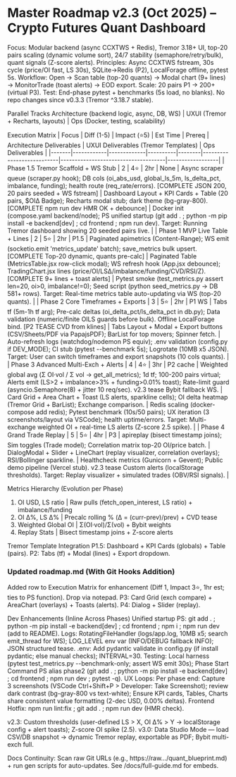 # Master Roadmap v2.3 (Oct 2025) – Crypto Futures Quant Dashboard
Focus: Modular backend (async CCXTWS + Redis), Tremor 3.18+ UI, top-20 pairs scaling (dynamic volume sort), 24/7 stability (semaphore/retry/bulk), quant signals (Z-score alerts).
Principles: Async CCXTWS fstream, 30s cycle (price/OI fast, LS 30s), SQLite→Redis (P2), LocalForage offline, pytest 5s.
Workflow: Open → Scan table (top-20 quants) → Modal chart (9+ lines) → MonitorTrade (toast alerts) → EOD export. Scale: 20 pairs P1 → 200+ (virtual P3). Test: End-phase pytest + benchmarks (5s load, no blanks). No repo changes since v0.3.3 (Tremor ^3.18.7 stable).

Parallel Tracks
Architecture (backend logic, async, DB, WS) | UXUI (Tremor + Recharts, layouts) | Ops (Docker, testing, scalability)

Execution Matrix
| Focus | Diff (1-5) | Impact (⭐5) | Est Time | Prereq | Architecture Deliverables | UXUI Deliverables (Tremor Templates) | Ops Deliverables |
|-------|------------|-------------|----------|--------|---------------------------|-------------------------------------|------------------|
| Phase 1.5 Tremor Scaffold + WS Stub | 2 | 4⭐ | 2hr | None | Async scraper queue (scraper.py hook); DB cols (oi_abs_usd, global_ls_5m, ls_delta_pct, imbalance, funding); health route (req_rate/errors). [COMPLETE JSON 200, 20 pairs seeded + WS fstream] | Dashboard Layout + KPI Cards + Table (20 pairs, $OIΔ Badge); Recharts modal stub; dark theme (bg-gray-800). [COMPLETE npm run dev HMR OK + debounce] | Docker init (compose.yaml backend/node); PS unified startup (git add . ; python -m pip install -e backend[dev] ; cd frontend ; npm run dev). Target: Running Tremor dashboard showing 20 seeded pairs live. |
| Phase 1 MVP Live Table + Lines | 2 | 5⭐ | 2hr | P1.5 | Paginated apimetrics (Content-Range); WS emit (socketio.emit 'metrics_update' batch); save_metrics bulk upsert. [COMPLETE Top-20 dynamic, quants pre-calc] | Paginated Table (MetricsTable.jsx row-click modal); WS refresh hook (App.jsx debounce); TradingChart.jsx lines (price/OI/LSΔ/imbalance/funding/CVD/RSI/Z). [COMPLETE 9+ lines + toast alerts] | Pytest smoke (test_metrics.py assert len=20, oi>0, imbalance!=0); Seed script (python seed_metrics.py → DB 581+ rows). Target: Real-time metrics table auto-updating via WS (top-20 quants). |
| Phase 2 Core Timeframes + Exports | 3 | 5⭐ | 2hr | P1 WS | Tabs tf (5m-1h tf arg); Pre-calc deltas (oi_delta_pct/ls_delta_pct in db.py); Data validation (numeric/finite OILS guards before bulk). Offline LocalForage bind. [P2 TEASE CVD from klines] | Tabs Layout + Modal + Export buttons (CSV/Sheets/PDF via PapajsPDF); BarList for top movers; Spinner fetch. | Auto-refresh logs (watchdog/nodemon PS equiv); .env validation (config.py if DEV_MODE); CI stub (pytest --benchmark 5s); Logrotate (10MB x5 JSON). Target: User can switch timeframes and export snapshots (10 cols quants). |
| Phase 3 Advanced Multi-Exch + Alerts | 4 | 4⭐ | 3hr | P2 cache | Weighted global avg (Σ OI·vol / Σ vol → get_all_metrics); 1d tf; 100-200 pairs virtual; Alerts emit (LS>2 + imbalance>3% + funding>0.01% toast); Rate-limit guard (asyncio.Semaphore(8) + jitter 10 req/sec). v2.3 tease Bybit fallback WS. | Card Grid + Area Chart + Toast (LS alerts, sparkline cells); OI delta heatmap (Tremor Grid + BarList); Exchange comparison. | Redis scaling (docker-compose add redis); Pytest benchmark (10s/50 pairs); UX iteration (3 screenshots/layout via VSCode); health uptime/errors. Target: Multi-exchange weighted OI + real-time LS alerts (Z-score 2.5 spike). |
| Phase 4 Grand Trade Replay | 5 | 5⭐ | 4hr | P3 | apireplay (bisect timestamp joins); Sim toggles (Trade model); Correlation matrix top-20 OI/price batch. | DialogModal + Slider + LineChart (replay visualizer, correlation overlays); RSI/Bollinger sparkline. | Healthcheck metrics (Gunicorn + Gevent); Public demo pipeline (Vercel stub). v2.3 tease Custom alerts (localStorage thresholds). Target: Replay visualizer + simulated trades (OBV/RSI signals). |

Metrics Hierarchy (Evolution per Phase)
1. OI USD, LS ratio | Raw pulls (fetch_open_interest, LS ratio) + imbalance/funding
2. OI Δ%, LS Δ% | Precalc rolling % (Δ = (curr-prev)/prev) + CVD tease
3. Weighted Global OI | Σ(OI·vol)/Σ(vol) + Bybit weights
4. Replay Stats | Bisect timestamp joins + Z-score alerts

Tremor Template Integration
P1.5: Dashboard + KPI Cards (globals) + Table (pairs).
P2: Tabs (tf) + Modal (lines) + Export dropdown.
### Updated roadmap.md (With Git Hooks Addition)
Added row to Execution Matrix for enhancement (Diff 1, Impact 3⭐, 1hr est; ties to PS function). Drop via notepad.
P3: Card Grid (exch compare) + AreaChart (overlays) + Toasts (alerts).
P4: Dialog + Slider (replay).

Dev Enhancements (Inline Across Phases)
Unified startup PS: git add . ; python -m pip install -e backend[dev] ; cd frontend ; npm i ; npm run dev (add to README).
Logs: RotatingFileHandler (logs/app.log, 10MB x5; search emit_thread for WS); LOG_LEVEL env var (INFO/DEBUG fallback INFO); JSON structured tease.
.env: Add pydantic validate in config.py (if install pydantic; else manual checks); INTERVAL=30.
Testing: Local harness (pytest test_metrics.py --benchmark-only; assert WS emit 30s); Phase Start Command PS alias phase2 (git add . ; python -m pip install -e backend[dev] ; cd frontend ; npm run dev ; pytest -q).
UX Loops: Per phase end: Capture 3 screenshots (VSCode Ctrl+Shift+P > Developer: Take Screenshot); review dark contrast (bg-gray-800 vs text-white); Ensure KPI cards, Tables, Charts share consistent value formatting (2-dec USD, 0.00% deltas).
Frontend Hotfix: npm run lint:fix ; git add . ; npm run dev (HMR check).

v2.3: Custom thresholds (user-defined LS > X, OI Δ% > Y → localStorage config + alert toasts); Z-score OI spike (2.5).
v3.0: Data Studio Mode — load CSV/DB snapshot → dynamic Tremor replay, exportable as PDF; Bybit multi-exch full.

Docs Continuity: Scan raw Git URLs (e.g., https://raw.../quant_blueprint.md) + run gen scripts for auto-updates. See /docs/full-guide.md for embeds.